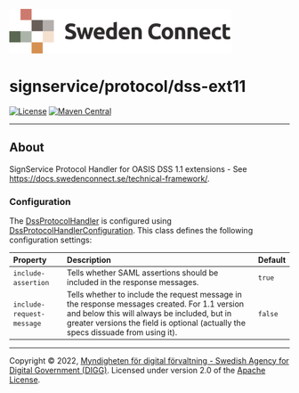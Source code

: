 ![Logo](../../docs/images/sweden-connect.png)


# signservice/protocol/dss-ext11

[![License](https://img.shields.io/badge/License-Apache%202.0-blue.svg)](https://opensource.org/licenses/Apache-2.0) [![Maven Central](https://maven-badges.herokuapp.com/maven-central/se.swedenconnect.signservice/signservice-protocol-dssext11/badge.svg)](https://maven-badges.herokuapp.com/maven-central/se.swedenconnect.signservice/signservice-protocol-dssext11)

-----

## About

SignService Protocol Handler for OASIS DSS 1.1 extensions - See https://docs.swedenconnect.se/technical-framework/.

### Configuration

The [DssProtocolHandler](https://github.com/swedenconnect/signservice/blob/main/protocol/dss-ext11/src/main/java/se/swedenconnect/signservice/protocol/dss/DssProtocolHandler.java) is configured using [DssProtocolHandlerConfiguration](https://github.com/swedenconnect/signservice/blob/main/protocol/dss-ext11/src/main/java/se/swedenconnect/signservice/protocol/dss/DssProtocolHandlerConfiguration.java). This class defines the following configuration settings:

| Property | Description | Default |
| :--- | :--- | :--- |
| `include-assertion` | Tells whether SAML assertions should be included in the response messages. | `true` |
| `include-request-message` | Tells whether to include the request message in the response messages created. For 1.1 version and below this will always be included, but in greater versions the field is optional (actually the specs dissuade from using it). | `false` |

-----

Copyright &copy; 2022, [Myndigheten för digital förvaltning - Swedish Agency for Digital Government (DIGG)](http://www.digg.se). Licensed under version 2.0 of the [Apache License](http://www.apache.org/licenses/LICENSE-2.0).